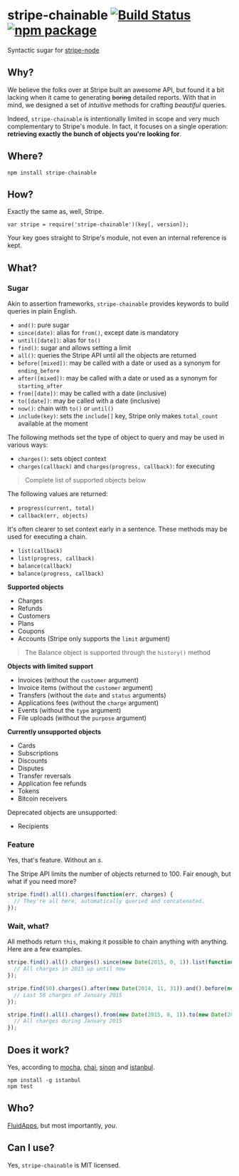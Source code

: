 stripe-chainable [![Build Status](https://travis-ci.org/FluidApps/stripe-chainable.svg?branch=master)](https://travis-ci.org/FluidApps/stripe-chainable) [![npm package](https://badge.fury.io/js/stripe-chainable.svg)](https://www.npmjs.com/package/stripe-chainable)
================

Syntactic sugar for [stripe-node](https://github.com/stripe/stripe-node)

Why?
----

We believe the folks over at Stripe built an awesome API, but found it a bit lacking
when it came to generating ~~boring~~ detailed reports. With that in mind, we designed
a set of *intuitive* methods for crafting *beautiful* queries.

Indeed, `stripe-chainable` is intentionally limited in scope and very much complementary
to Stripe's module. In fact, it focuses on a single operation: **retrieving exactly the
bunch of objects you're looking for**.

Where?
------

`npm install stripe-chainable`

How?
----

Exactly the same as, well, Stripe.

`var stripe = require('stripe-chainable')(key[, version]);`

Your key goes straight to Stripe's module, not even an internal reference is kept.

What?
----- 

### Sugar

Akin to assertion frameworks, `stripe-chainable` provides keywords to build queries in plain
English.

- `and()`: pure sugar
- `since(date)`: alias for `from()`, except date is mandatory
- `until([date])`: alias for `to()`
- `find()`: sugar and allows setting a limit
- `all()`: queries the Stripe API until all the objects are returned
- `before([mixed])`: may be called with a date or used as a synonym for `ending_before`
- `after([mixed])`: may be called with a date or used as a synonym for `starting_after`
- `from([date])`: may be called with a date (inclusive)
- `to([date])`: may be called with a date (inclusive)
- `now()`: chain with `to()` or `until()`
- `include(key)`: sets the `include[]` key, Stripe only makes `total_count` available at the moment

The following methods set the type of object to query and may be used in various ways:

- `charges()`: sets object context
- `charges(callback)` and `charges(progress, callback)`: for executing

> Complete list of supported objects below

The following values are returned:

- `progress(current, total)`
- `callback(err, objects)`

It's often clearer to set context early in a sentence. These methods may be used for
executing a chain.

- `list(callback)`
- `list(progress, callback)`
- `balance(callback)`
- `balance(progress, callback)`

**Supported objects**

- Charges
- Refunds
- Customers
- Plans
- Coupons
- Accounts (Stripe only supports the `limit` argument)

> The Balance object is supported through the `history()` method 

**Objects with limited support**

- Invoices (without the `customer` argument)
- Invoice items (without the `customer` argument)
- Transfers (without the `date` and `status` arguments)
- Applications fees (without the `charge` argument)
- Events (without the `type` argument)
- File uploads (without the `purpose` argument)

**Currently unsupported objects**

- Cards
- Subscriptions
- Discounts
- Disputes
- Transfer reversals
- Application fee refunds
- Tokens
- Bitcoin receivers

Deprecated objects are unsupported:

- Recipients

### Feature

Yes, that's feature. Without an *s*.

The Stripe API limits the number of objects returned to 100. Fair enough, but what if you
need more?

```javascript
stripe.find().all().charges(function(err, charges) {
  // They're all here, automatically queried and concatenated.
});
```

### Wait, what?

All methods return `this`, making it possible to chain anything with anything. Here are a
few examples.

```javascript
stripe.find().all().charges().since(new Date(2015, 0, 1)).list(function(err, charges) {
  // All charges in 2015 up until now
});
```

```javascript
stripe.find(50).charges().after(new Date(2014, 11, 31)).and().before(new Date(2015, 1, 1)).list(function(err, charges) {
  // Last 50 charges of January 2015
});
```

```javascript
stripe.find().all().charges().from(new Date(2015, 0, 1)).to(new Date(2015, 0, 31)).list(function(err, charges) {
  // All charges during January 2015
});
```

Does it work?
-------------

Yes, according to [mocha](https://github.com/mochajs/mocha), [chai](https://github.com/chaijs/chai), [sinon](https://github.com/cjohansen/Sinon.JS/) and [istanbul](https://github.com/gotwarlost/istanbul).

```
npm install -g istanbul
npm test
```

Who?
----

[FluidApps](https://fluidapps.ca/), but most importantly, *you*.

Can I use?
----------

Yes, `stripe-chainable` is MIT licensed.
